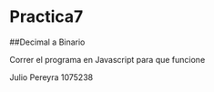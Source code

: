 # Practica7
##Decimal a Binario

Correr el programa en Javascript para que funcione


Julio Pereyra
1075238
